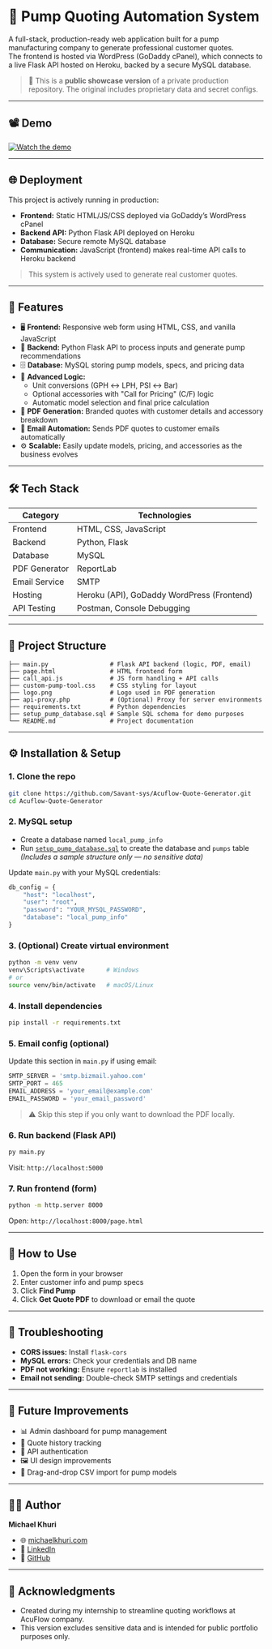 
# 🚀 Pump Quoting Automation System

A full-stack, production-ready web application built for a pump manufacturing company to generate professional customer quotes.  
The frontend is hosted via WordPress (GoDaddy cPanel), which connects to a live Flask API hosted on Heroku, backed by a secure MySQL database.

> 📌 This is a **public showcase version** of a private production repository. The original includes proprietary data and secret configs.

---

## 📽️ Demo

[![Watch the demo](https://img.youtube.com/vi/JDMOYXBoGl0/0.jpg)](https://youtu.be/JDMOYXBoGl0)

---

## 🌐 Deployment

This project is actively running in production:

- **Frontend:** Static HTML/JS/CSS deployed via GoDaddy’s WordPress cPanel
- **Backend API:** Python Flask API deployed on Heroku
- **Database:** Secure remote MySQL database
- **Communication:** JavaScript (frontend) makes real-time API calls to Heroku backend

> This system is actively used to generate real customer quotes.

---

## 🧩 Features

- 🖥️ **Frontend:** Responsive web form using HTML, CSS, and vanilla JavaScript  
- 🔌 **Backend:** Python Flask API to process inputs and generate pump recommendations  
- 🗄️ **Database:** MySQL storing pump models, specs, and pricing data  
- 🧮 **Advanced Logic:**
  - Unit conversions (GPH ↔ LPH, PSI ↔ Bar)
  - Optional accessories with "Call for Pricing" (C/F) logic
  - Automatic model selection and final price calculation
- 📝 **PDF Generation:** Branded quotes with customer details and accessory breakdown
- 📧 **Email Automation:** Sends PDF quotes to customer emails automatically
- ⚙️ **Scalable:** Easily update models, pricing, and accessories as the business evolves

---

## 🛠️ Tech Stack

| Category        | Technologies                               |
|----------------|--------------------------------------------|
| Frontend       | HTML, CSS, JavaScript                      |
| Backend        | Python, Flask                              |
| Database       | MySQL                                      |
| PDF Generator  | ReportLab                                  |
| Email Service  | SMTP                                       |
| Hosting        | Heroku (API), GoDaddy WordPress (Frontend) |
| API Testing    | Postman, Console Debugging                 |

---

## 📁 Project Structure

```
├── main.py                 # Flask API backend (logic, PDF, email)
├── page.html               # HTML frontend form
├── call_api.js             # JS form handling + API calls
├── custom-pump-tool.css    # CSS styling for layout
├── logo.png                # Logo used in PDF generation
├── api-proxy.php           # (Optional) Proxy for server environments
├── requirements.txt        # Python dependencies
├── setup_pump_database.sql # Sample SQL schema for demo purposes
└── README.md               # Project documentation
```

---

## ⚙️ Installation & Setup

### 1. Clone the repo
```bash
git clone https://github.com/Savant-sys/Acuflow-Quote-Generator.git
cd Acuflow-Quote-Generator
```

### 2. MySQL setup
- Create a database named `local_pump_info`
- Run [`setup_pump_database.sql`](setup_pump_database.sql) to create the database and `pumps` table  
  *(Includes a sample structure only — no sensitive data)*

Update `main.py` with your MySQL credentials:
```python
db_config = {
    "host": "localhost",
    "user": "root",
    "password": "YOUR_MYSQL_PASSWORD",
    "database": "local_pump_info"
}
```

### 3. (Optional) Create virtual environment
```bash
python -m venv venv
venv\Scripts\activate      # Windows
# or
source venv/bin/activate   # macOS/Linux
```

### 4. Install dependencies
```bash
pip install -r requirements.txt
```

### 5. Email config (optional)
Update this section in `main.py` if using email:
```python
SMTP_SERVER = 'smtp.bizmail.yahoo.com'
SMTP_PORT = 465
EMAIL_ADDRESS = 'your_email@example.com'
EMAIL_PASSWORD = 'your_email_password'
```

> ⚠️ Skip this step if you only want to download the PDF locally.

### 6. Run backend (Flask API)
```bash
py main.py
```

Visit: `http://localhost:5000`

### 7. Run frontend (form)
```bash
python -m http.server 8000
```

Open: `http://localhost:8000/page.html`

---

## 🧪 How to Use

1. Open the form in your browser  
2. Enter customer info and pump specs  
3. Click **Find Pump**  
4. Click **Get Quote PDF** to download or email the quote  

---

## 🧯 Troubleshooting

- **CORS issues:** Install `flask-cors`
- **MySQL errors:** Check your credentials and DB name
- **PDF not working:** Ensure `reportlab` is installed
- **Email not sending:** Double-check SMTP settings and credentials

---

## 🔮 Future Improvements

- 📊 Admin dashboard for pump management
- 📂 Quote history tracking
- 🔐 API authentication
- 🖼️ UI design improvements
- 📁 Drag-and-drop CSV import for pump models

---

## 👨‍💻 Author

**Michael Khuri**

- 🌐 [michaelkhuri.com](https://michaelkhuri.com)
- 💼 [LinkedIn](https://linkedin.com/in/michael-khuri)
- 🧩 [GitHub](https://github.com/Savant-sys)

---

## 🙌 Acknowledgments

- Created during my internship to streamline quoting workflows at AcuFlow company.
- This version excludes sensitive data and is intended for public portfolio purposes only.
